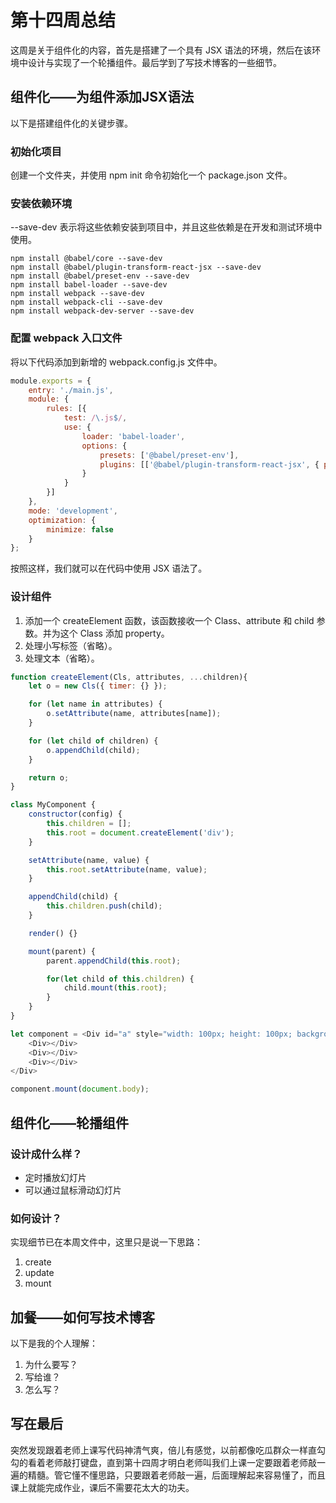 # 第十四周总结

这周是关于组件化的内容，首先是搭建了一个具有 JSX 语法的环境，然后在该环境中设计与实现了一个轮播组件。最后学到了写技术博客的一些细节。

## 组件化——为组件添加JSX语法

以下是搭建组件化的关键步骤。

### 初始化项目

创建一个文件夹，并使用 npm init 命令初始化一个 package.json 文件。

### 安装依赖环境

--save-dev 表示将这些依赖安装到项目中，并且这些依赖是在开发和测试环境中使用。

``` node
npm install @babel/core --save-dev
npm install @babel/plugin-transform-react-jsx --save-dev
npm install @babel/preset-env --save-dev
npm install babel-loader --save-dev
npm install webpack --save-dev
npm install webpack-cli --save-dev
npm install webpack-dev-server --save-dev
```

### 配置 webpack 入口文件

将以下代码添加到新增的 webpack.config.js 文件中。

``` js
module.exports = {
    entry: './main.js',
    module: {
        rules: [{
            test: /\.js$/,
            use: {
                loader: 'babel-loader',
                options: {
                    presets: ['@babel/preset-env'],
                    plugins: [['@babel/plugin-transform-react-jsx', { pragma: 'createElement'}]]
                }
            }
        }]
    },
    mode: 'development',
    optimization: {
        minimize: false
    }
};
```

按照这样，我们就可以在代码中使用 JSX 语法了。

### 设计组件

1. 添加一个 createElement 函数，该函数接收一个 Class、attribute 和 child 参数。并为这个 Class 添加 property。
2. 处理小写标签（省略）。
3. 处理文本（省略）。

``` js
function createElement(Cls, attributes, ...children){
    let o = new Cls({ timer: {} });

    for (let name in attributes) {
        o.setAttribute(name, attributes[name]);
    }

    for (let child of children) {
        o.appendChild(child);
    }

    return o;
}

class MyComponent {
    constructor(config) {
        this.children = [];
        this.root = document.createElement('div');
    }

    setAttribute(name, value) {
        this.root.setAttribute(name, value);
    }

    appendChild(child) {
        this.children.push(child);
    }

    render() {}

    mount(parent) {
        parent.appendChild(this.root);

        for(let child of this.children) {
            child.mount(this.root);
        }
    }
}

let component = <Div id="a" style="width: 100px; height: 100px; background-color: pink;">
    <Div></Div>
    <Div></Div>
    <Div></Div>
</Div>

component.mount(document.body);
```

## 组件化——轮播组件

### 设计成什么样？

- 定时播放幻灯片
- 可以通过鼠标滑动幻灯片

### 如何设计？

实现细节已在本周文件中，这里只是说一下思路：

1. create
2. update
3. mount

## 加餐——如何写技术博客

以下是我的个人理解：

1. 为什么要写？
2. 写给谁？
3. 怎么写？

## 写在最后

突然发现跟着老师上课写代码神清气爽，倍儿有感觉，以前都像吃瓜群众一样直勾勾的看着老师敲打键盘，直到第十四周才明白老师叫我们上课一定要跟着老师敲一遍的精髓。管它懂不懂思路，只要跟着老师敲一遍，后面理解起来容易懂了，而且课上就能完成作业，课后不需要花太大的功夫。